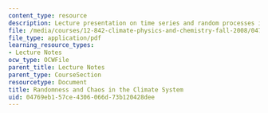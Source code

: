 ```yaml
---
content_type: resource
description: Lecture presentation on time series and random processes in climate.
file: /media/courses/12-842-climate-physics-and-chemistry-fall-2008/04769eb157ce4306066d73b120428dee_part2.pdf
file_type: application/pdf
learning_resource_types:
- Lecture Notes
ocw_type: OCWFile
parent_title: Lecture Notes
parent_type: CourseSection
resourcetype: Document
title: Randomness and Chaos in the Climate System
uid: 04769eb1-57ce-4306-066d-73b120428dee
---
```

